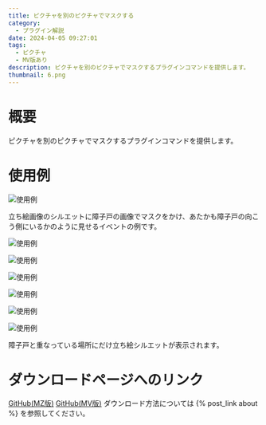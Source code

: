 ```yaml
---
title: ピクチャを別のピクチャでマスクする
category:
  - プラグイン解説
date: 2024-04-05 09:27:01
tags:
  - ピクチャ
  - MV版あり
description: ピクチャを別のピクチャでマスクするプラグインコマンドを提供します。
thumbnail: 6.png
---
```


# 概要

ピクチャを別のピクチャでマスクするプラグインコマンドを提供します。

# 使用例

![使用例](event.png "使用例")

立ち絵画像のシルエットに障子戸の画像でマスクをかけ、あたかも障子戸の向こう側にいるかのように見せるイベントの例です。

![使用例](1.png "使用例")

![使用例](2.png "使用例")

![使用例](3.png "使用例")

![使用例](4.png "使用例")

![使用例](5.png "使用例")

![使用例](6.png "使用例")

障子戸と重なっている場所にだけ立ち絵シルエットが表示されます。

# ダウンロードページへのリンク

[GitHub(MZ版)](https://github.com/elleonard/DarkPlasma-MZ-Plugins/blob/release/DarkPlasma_MaskPicture.js)
[GitHub(MV版)](https://github.com/elleonard/DarkPlasma-MV-Plugins/blob/release/DarkPlasma_MaskPicture.js)
ダウンロード方法については {% post_link about %} を参照してください。
